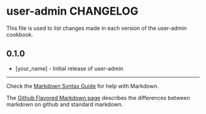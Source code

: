 user-admin CHANGELOG
====================

This file is used to list changes made in each version of the user-admin cookbook.

0.1.0
-----
- [your_name] - Initial release of user-admin

- - -
Check the [Markdown Syntax Guide](http://daringfireball.net/projects/markdown/syntax) for help with Markdown.

The [Github Flavored Markdown page](http://github.github.com/github-flavored-markdown/) describes the differences between markdown on github and standard markdown.
